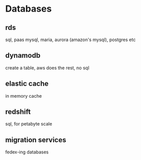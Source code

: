 # Databases

## rds
sql, paas
mysql, maria, aurora (amazon's mysql), postgres etc

## dynamodb
create a table, aws does the rest, no sql

## elastic cache
in memory cache

## redshift
sql, for petabyte scale

## migration services
fedex-ing databases
